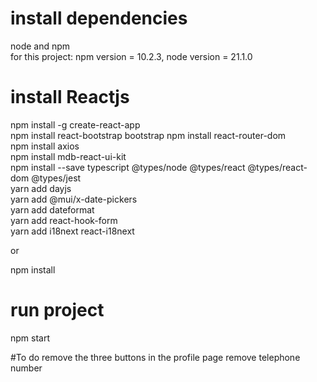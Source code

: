 # install dependencies
node and npm  
for this project: npm version = 10.2.3, node version = 21.1.0  

# install Reactjs  
npm install -g create-react-app  
npm install react-bootstrap bootstrap 
npm install react-router-dom  
npm install axios  
npm install mdb-react-ui-kit  
npm install --save typescript @types/node @types/react @types/react-dom @types/jest  
yarn add dayjs  
yarn add @mui/x-date-pickers  
yarn add dateformat   
yarn add react-hook-form  
yarn add i18next react-i18next  

or  

npm install  

# run project  
npm start  





#To do
remove the three buttons in the profile page
remove telephone number


